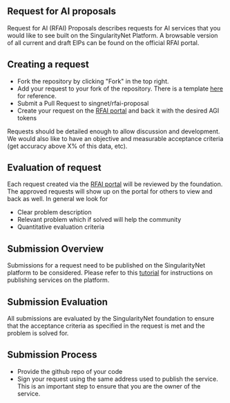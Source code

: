 ## Request for AI proposals

Request for AI (RFAI) Proposals describes requests for AI services that you would like to see built on the SingularityNet Platform.
A browsable version of all current and draft EIPs can be found on the official RFAI portal.

## Creating a request

* Fork the repository by clicking "Fork" in the top right.
* Add your request to your fork of the repository. There is a template [here](rfai-proposal-template.md) for reference.
* Submit a Pull Request to singnet/rfai-proposal
* Create your request on the [RFAI portal]() and back it with the desired AGI tokens

Requests should be detailed enough to allow discussion and development. We would also like to have an objective and measurable acceptance criteria (get accuracy above X% of this data, etc). 

## Evaluation of request

Each request created via the [RFAI portal]() will be reviewed by the foundation. The approved requests will show up on the portal for others to view and back as well.
In general we look for 
* Clear problem description
* Relevant problem which if solved will help the community
* Quantitative evaluation criteria

## Submission Overview

Submissions for a request need to be published on the SingularityNet platform to be considered. 
Please refer to this [tutorial](https://dev.singularitynet.io/tutorials/publish/) for instructions on publishing services on the platform.

## Submission Evaluation

All submissions are evaluated by the SingularityNet foundation to ensure that the acceptance criteria as specified in the request is met and the problem is solved for.
<MORE OBJECTIVE EVALUATION TO BE PROVIDED HERE>

## Submission Process

* Provide the github repo of your code
* Sign your request using the same address used to publish the service. This is an important step to ensure that you are the owner of the service.



